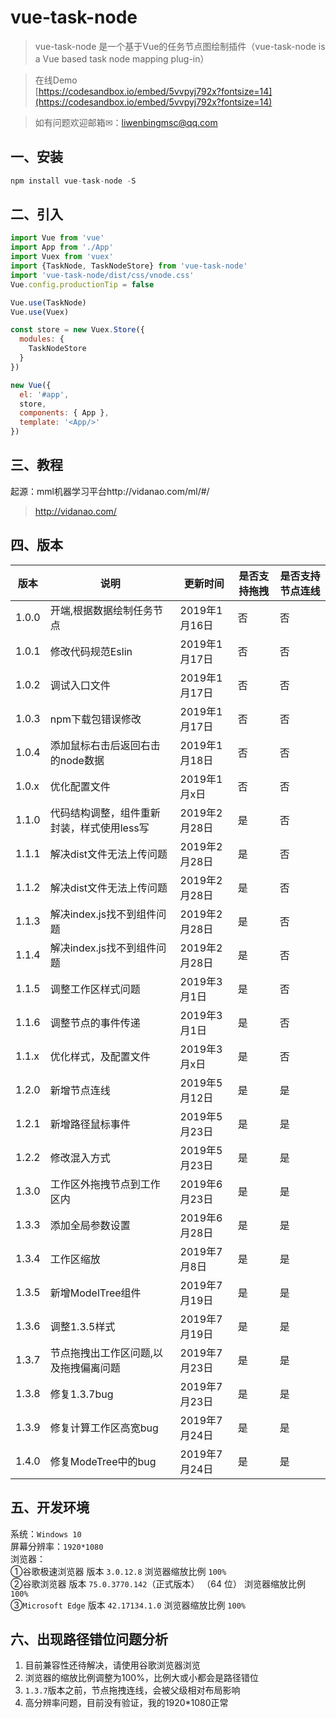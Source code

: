 # vue-task-node
>vue-task-node 是一个基于Vue的任务节点图绘制插件（vue-task-node is a Vue based task node mapping plug-in）

>在线Demo <br>
[https://codesandbox.io/embed/5vvpyj792x?fontsize=14](https://codesandbox.io/embed/5vvpyj792x?fontsize=14)

>如有问题欢迎邮箱✉：liwenbingmsc@qq.com

## 一、安装
```js
npm install vue-task-node -S
```
## 二、引入
```js
import Vue from 'vue'
import App from './App'
import Vuex from 'vuex'
import {TaskNode, TaskNodeStore} from 'vue-task-node'
import 'vue-task-node/dist/css/vnode.css'
Vue.config.productionTip = false

Vue.use(TaskNode)
Vue.use(Vuex)

const store = new Vuex.Store({
  modules: {
    TaskNodeStore
  }
})

new Vue({
  el: '#app',
  store,
  components: { App },
  template: '<App/>'
})
```
## 三、教程
起源：mml机器学习平台http://vidanao.com/ml/#/
> http://vidanao.com/

## 四、版本
   
   版本 | 说明	| 更新时间 |是否支持拖拽 | 是否支持节点连线
   ---|---|---|---|---
   1.0.0 | 开端,根据数据绘制任务节点 | 2019年1月16日 | 否 | 否
   1.0.1 | 修改代码规范Eslin | 2019年1月17日 | 否 | 否
   1.0.2 | 调试入口文件 | 2019年1月17日 | 否 | 否
   1.0.3 | npm下载包错误修改 | 2019年1月17日 | 否 | 否
   1.0.4 | 添加鼠标右击后返回右击的node数据 | 2019年1月18日 | 否 | 否
   1.0.x | 优化配置文件 | 2019年1月x日 | 否 | 否
   1.1.0 | 代码结构调整，组件重新封装，样式使用less写 | 2019年2月28日 | 是 | 否
   1.1.1 | 解决dist文件无法上传问题 | 2019年2月28日 | 是 | 否
   1.1.2 | 解决dist文件无法上传问题 | 2019年2月28日 | 是 | 否
   1.1.3 | 解决index.js找不到组件问题 | 2019年2月28日 | 是 | 否
   1.1.4 | 解决index.js找不到组件问题 | 2019年2月28日 | 是 | 否
   1.1.5 | 调整工作区样式问题 | 2019年3月1日 | 是 | 否
   1.1.6 | 调整节点的事件传递 | 2019年3月1日 | 是 | 否
   1.1.x | 优化样式，及配置文件	| 2019年3月x日 | 是 | 否
   1.2.0 | 新增节点连线 | 2019年5月12日 | 是 | 是
   1.2.1 | 新增路径鼠标事件 | 2019年5月23日 | 是 | 是
   1.2.2 | 修改混入方式 | 2019年5月23日 | 是 | 是
   1.3.0 | 工作区外拖拽节点到工作区内 | 2019年6月23日 | 是 | 是
   1.3.3 | 添加全局参数设置 | 2019年6月28日 | 是 | 是
   1.3.4 | 工作区缩放 | 2019年7月8日 | 是 | 是
   1.3.5 | 新增ModelTree组件 | 2019年7月19日 | 是 | 是
   1.3.6 | 调整1.3.5样式 | 2019年7月19日 | 是 | 是
   1.3.7 | 节点拖拽出工作区问题,以及拖拽偏离问题 | 2019年7月23日 | 是 | 是
   1.3.8 | 修复1.3.7bug | 2019年7月23日 | 是 | 是
   1.3.9 | 修复计算工作区高宽bug | 2019年7月24日 | 是 | 是
   1.4.0 | 修复ModeTree中的bug | 2019年7月24日 | 是 | 是
   
   ## 五、开发环境
   系统：`Windows 10`<br>
   屏幕分辨率：`1920*1080`<br>
   浏览器：<br>
   ①谷歌极速浏览器 版本 `3.0.12.8` 浏览器缩放比例 `100%`<br>
   ②谷歌浏览器 版本 `75.0.3770.142`（正式版本） （64 位） 浏览器缩放比例 `100%`<br>
   ③`Microsoft Edge` 版本 `42.17134.1.0` 浏览器缩放比例 `100%`<br>
   
   ## 六、出现路径错位问题分析
   1. 目前兼容性还待解决，请使用谷歌浏览器浏览
   2. 浏览器的缩放比例调整为100%，比例大或小都会是路径错位
   3. `1.3.7`版本之前，节点拖拽连线，会被父级相对布局影响
   4. 高分辨率问题，目前没有验证，我的1920*1080正常
